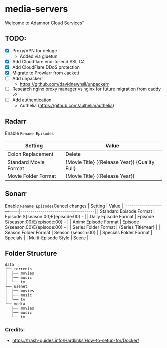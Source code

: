 # media-servers
Welcome to Adamnor Cloud Services™

## TODO:
- [x] Proxy/VPN for deluge
  - Added via gluetun
- [x] Add Cloudflare end-to-end SSL CA
- [x] Add CloudFlare DDoS protection
- [x] Migrate to Prowlarr from Jackett 
- [ ] Add unpackerr
  - https://github.com/davidnewhall/unpackerr
- [ ] Research nginx proxy manager vs nginx for future migration from caddy v2
- [ ] Add authentication
   - Authelia (https://github.com/authelia/authelia) 

## Radarr
Enable `Rename Episodes`

| Setting               | Value                                         |
|-----------------------|-----------------------------------------------|
| Colon Replacement     | Delete                                        |
| Standard Movie Format | {Movie Title} ({Release Year}) {Quality Full} |
| Movie Folder Format   | {Movie Title} ({Release Year})                |
## Sonarr
Enable `Rename Episodes`Cancel changes
| Setting                 | Value                               |
|-------------------------|-------------------------------------|
| Standard Episode Format | Episode S{season:00}E{episode:00} - |
| Daily Episode Format    | Episode S{season:00}E{episode:00} - |
| Anime Episode Format    | Episode S{season:00}E{episode:00} - |
| Series Folder Format    | {Series TitleYear}                  |
| Season Folder Format    | Season {season:00}                  |
| Specials Folder Format  | Specials                            |
| Multi-Episode Style     | Scene                               |

## Folder Structure
<!-- We're going to use a mounted drive that we're going to use as storage for downloads and your media. In this example the mounted drive will be mounted to /mnt/ with the following folder structure. -->
```
data
├── torrents
│  ├── movies
│  ├── music
│  └── tv
├── usenet
│  ├── movies
│  ├── music
│  └── tv
└── media
   ├── movies
   ├── music
   └── tv
```
### Credits: 
- https://trash-guides.info/Hardlinks/How-to-setup-for/Docker/

<!-- ## Example docker-compose
```docker
version: "3.2"
services:
  radarr:
    container_name: radarr
    image: ghcr.io/hotio/radarr:latest
    restart: unless-stopped
    logging:
      driver: json-file
    network_mode: bridge
    ports:
      - 7878:7878
    environment:
      - PUID=1000
      - PGID=1000
      - TZ=Europe/Amsterdam
    volumes:
      - /etc/localtime:/etc/localtime:ro
      - /docker/appdata/radarr:/config
      - /data:/data
  sonarr:
    container_name: sonarr
    image: ghcr.io/hotio/sonarr:latest
    restart: unless-stopped
    logging:
      driver: json-file
    network_mode: bridge
    ports:
      - 8989:8989
    environment:
      - PUID=1000
      - PGID=1000
      - TZ=Europe/Amsterdam
    volumes:
      - /etc/localtime:/etc/localtime:ro
      - /docker/appdata/sonarr:/config
      - /data:/data
  bazarr:
    container_name: bazarr
    image: ghcr.io/hotio/bazarr:latest
    restart: unless-stopped
    logging:
      driver: json-file
    network_mode: bridge
    ports:
      - 6767:6767
    environment:
      - PUID=1000
      - PGID=1000
      - TZ=Europe/Amsterdam
    volumes:
      - /etc/localtime:/etc/localtime:ro
      - /docker/appdata/bazarr:/config
      - /data/media:/data/media
  sabnzbd:
    container_name: sabnzbd
    image: ghcr.io/hotio/sabnzbd:latest
    restart: unless-stopped
    logging:
      driver: json-file
    network_mode: bridge
    ports:
      - 8080:8080
      - 9090:9090
    environment:
      - PUID=1000
      - PGID=1000
      - TZ=Europe/Amsterdam
    volumes:
      - /etc/localtime:/etc/localtime:ro
      - /docker/appdata/sabnzbd:/config
      - /data/usenet:/data/usenet:rw
``` -->
